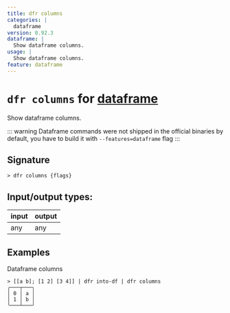 ```yaml
---
title: dfr columns
categories: |
  dataframe
version: 0.92.3
dataframe: |
  Show dataframe columns.
usage: |
  Show dataframe columns.
feature: dataframe
---
```

<!-- This file is automatically generated. Please edit the command in https://github.com/nushell/nushell instead. -->

# `dfr columns` for [dataframe](/commands/categories/dataframe.md)

<div class='command-title'>Show dataframe columns.</div>

::: warning
Dataframe commands were not shipped in the official binaries by default, you have to build it with `--features=dataframe` flag
:::

## Signature

```> dfr columns {flags} ```


## Input/output types:

| input | output |
| ----- | ------ |
| any   | any    |

## Examples

Dataframe columns
```nu
> [[a b]; [1 2] [3 4]] | dfr into-df | dfr columns
╭───┬───╮
│ 0 │ a │
│ 1 │ b │
╰───┴───╯

```
